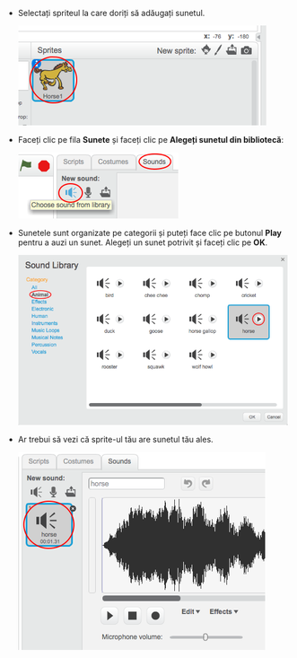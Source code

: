 + Selectați spriteul la care doriți să adăugați sunetul.
    
    ![captură de ecran](images/sprite-select.png)

+ Faceți clic pe fila **Sunete** și faceți clic pe **Alegeți sunetul din bibliotecă**:
    
    ![captură de ecran](images/import-sound.png)

+ Sunetele sunt organizate pe categorii și puteți face clic pe butonul **Play** pentru a auzi un sunet. Alegeți un sunet potrivit și faceți clic pe **OK**.
    
    ![captură de ecran](images/choose-sound.png)

+ Ar trebui să vezi că sprite-ul tău are sunetul tău ales.
    
    ![captură de ecran](images/sound-imported.png)